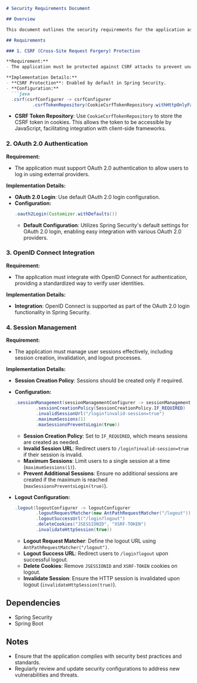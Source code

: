 

```markdown
# Security Requirements Document

## Overview

This document outlines the security requirements for the application as implemented using Spring Security. It details the necessary configurations for CSRF protection, OAuth 2.0 authentication, OpenID Connect integration, and session management.

## Requirements

### 1. CSRF (Cross-Site Request Forgery) Protection

**Requirement:**
- The application must be protected against CSRF attacks to prevent unauthorized actions performed on behalf of authenticated users.

**Implementation Details:**
- **CSRF Protection**: Enabled by default in Spring Security.
- **Configuration:**
  ```java
  .csrf(csrfConfigurer -> csrfConfigurer
          .csrfTokenRepository(CookieCsrfTokenRepository.withHttpOnlyFalse()))
  ```
  - **CSRF Token Repository**: Use `CookieCsrfTokenRepository` to store the CSRF token in cookies. This allows the token to be accessible by JavaScript, facilitating integration with client-side frameworks.

### 2. OAuth 2.0 Authentication

**Requirement:**
- The application must support OAuth 2.0 authentication to allow users to log in using external providers.

**Implementation Details:**
- **OAuth 2.0 Login**: Use default OAuth 2.0 login configuration.
- **Configuration:**
  ```java
  .oauth2Login(Customizer.withDefaults())
  ```
  - **Default Configuration**: Utilizes Spring Security's default settings for OAuth 2.0 login, enabling easy integration with various OAuth 2.0 providers.

### 3. OpenID Connect Integration

**Requirement:**
- The application must integrate with OpenID Connect for authentication, providing a standardized way to verify user identities.

**Implementation Details:**
- **Integration**: OpenID Connect is supported as part of the OAuth 2.0 login functionality in Spring Security.

### 4. Session Management

**Requirement:**
- The application must manage user sessions effectively, including session creation, invalidation, and logout processes.

**Implementation Details:**
- **Session Creation Policy**: Sessions should be created only if required.
- **Configuration:**
  ```java
  .sessionManagement(sessionManagementConfigurer -> sessionManagementConfigurer
          .sessionCreationPolicy(SessionCreationPolicy.IF_REQUIRED)
          .invalidSessionUrl("/login?invalid-session=true")
          .maximumSessions(1)
          .maxSessionsPreventsLogin(true))
  ```
  - **Session Creation Policy**: Set to `IF_REQUIRED`, which means sessions are created as needed.
  - **Invalid Session URL**: Redirect users to `/login?invalid-session=true` if their session is invalid.
  - **Maximum Sessions**: Limit users to a single session at a time (`maximumSessions(1)`).
  - **Prevent Additional Sessions**: Ensure no additional sessions are created if the maximum is reached (`maxSessionsPreventsLogin(true)`).

- **Logout Configuration:**
  ```java
  .logout(logoutConfigurer -> logoutConfigurer
          .logoutRequestMatcher(new AntPathRequestMatcher("/logout"))
          .logoutSuccessUrl("/login?logout")
          .deleteCookies("JSESSIONID", "XSRF-TOKEN")
          .invalidateHttpSession(true))
  ```
  - **Logout Request Matcher**: Define the logout URL using `AntPathRequestMatcher("/logout")`.
  - **Logout Success URL**: Redirect users to `/login?logout` upon successful logout.
  - **Delete Cookies**: Remove `JSESSIONID` and `XSRF-TOKEN` cookies on logout.
  - **Invalidate Session**: Ensure the HTTP session is invalidated upon logout (`invalidateHttpSession(true)`).

## Dependencies

- Spring Security
- Spring Boot

## Notes

- Ensure that the application complies with security best practices and standards.
- Regularly review and update security configurations to address new vulnerabilities and threats.

```

